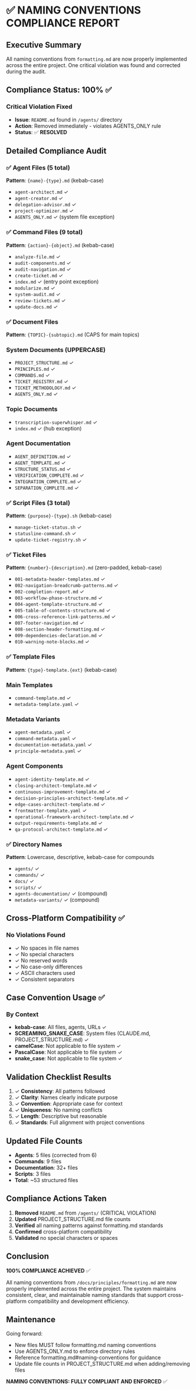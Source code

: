 
# ✅ NAMING CONVENTIONS COMPLIANCE REPORT

## Executive Summary
All naming conventions from `formatting.md` are now properly implemented across the entire project. One critical violation was found and corrected during the audit.

## Compliance Status: 100% ✅

### Critical Violation Fixed
- **Issue**: `README.md` found in `/agents/` directory
- **Action**: Removed immediately - violates AGENTS_ONLY rule
- **Status**: ✅ **RESOLVED**

## Detailed Compliance Audit

### ✅ Agent Files (5 total)
**Pattern**: `{name}-{type}.md` (kebab-case)
- `agent-architect.md` ✓
- `agent-creator.md` ✓
- `delegation-advisor.md` ✓
- `project-optimizer.md` ✓
- `AGENTS_ONLY.md` ✓ (system file exception)

### ✅ Command Files (9 total)
**Pattern**: `{action}-{object}.md` (kebab-case)
- `analyze-file.md` ✓
- `audit-components.md` ✓
- `audit-navigation.md` ✓
- `create-ticket.md` ✓
- `index.md` ✓ (entry point exception)
- `modularize.md` ✓
- `system-audit.md` ✓
- `review-tickets.md` ✓
- `update-docs.md` ✓

### ✅ Document Files
**Pattern**: `{TOPIC}-{subtopic}.md` (CAPS for main topics)

### System Documents (UPPERCASE)
- `PROJECT_STRUCTURE.md` ✓
- `PRINCIPLES.md` ✓
- `COMMANDS.md` ✓
- `TICKET_REGISTRY.md` ✓
- `TICKET_METHODOLOGY.md` ✓
- `AGENTS_ONLY.md` ✓

### Topic Documents
- `transcription-superwhisper.md` ✓
- `index.md` ✓ (hub exception)

### Agent Documentation
- `AGENT_DEFINITION.md` ✓
- `AGENT_TEMPLATE.md` ✓
- `STRUCTURE_STATUS.md` ✓
- `VERIFICATION_COMPLETE.md` ✓
- `INTEGRATION_COMPLETE.md` ✓
- `SEPARATION_COMPLETE.md` ✓

### ✅ Script Files (3 total)
**Pattern**: `{purpose}-{type}.sh` (kebab-case)
- `manage-ticket-status.sh` ✓
- `statusline-command.sh` ✓
- `update-ticket-registry.sh` ✓

### ✅ Ticket Files
**Pattern**: `{number}-{description}.md` (zero-padded, kebab-case)
- `001-metadata-header-templates.md` ✓
- `002-navigation-breadcrumb-patterns.md` ✓
- `002-completion-report.md` ✓
- `003-workflow-phase-structure.md` ✓
- `004-agent-template-structure.md` ✓
- `005-table-of-contents-structure.md` ✓
- `006-cross-reference-link-patterns.md` ✓
- `007-footer-navigation.md` ✓
- `008-section-header-formatting.md` ✓
- `009-dependencies-declaration.md` ✓
- `010-warning-note-blocks.md` ✓

### ✅ Template Files
**Pattern**: `{type}-template.{ext}` (kebab-case)

### Main Templates
- `command-template.md` ✓
- `metadata-template.yaml` ✓

### Metadata Variants
- `agent-metadata.yaml` ✓
- `command-metadata.yaml` ✓
- `documentation-metadata.yaml` ✓
- `principle-metadata.yaml` ✓

### Agent Components
- `agent-identity-template.md` ✓
- `closing-architect-template.md` ✓
- `continuous-improvement-template.md` ✓
- `decision-principles-architect-template.md` ✓
- `edge-cases-architect-template.md` ✓
- `frontmatter-template.yaml` ✓
- `operational-framework-architect-template.md` ✓
- `output-requirements-template.md` ✓
- `qa-protocol-architect-template.md` ✓

### ✅ Directory Names
**Pattern**: Lowercase, descriptive, kebab-case for compounds
- `agents/` ✓
- `commands/` ✓
- `docs/` ✓
- `scripts/` ✓
- `agents-documentation/` ✓ (compound)
- `metadata-variants/` ✓ (compound)

## Cross-Platform Compatibility ✅

### No Violations Found
- ✓ No spaces in file names
- ✓ No special characters
- ✓ No reserved words
- ✓ No case-only differences
- ✓ ASCII characters used
- ✓ Consistent separators

## Case Convention Usage ✅

### By Context
- **kebab-case**: All files, agents, URLs ✓
- **SCREAMING_SNAKE_CASE**: System files (CLAUDE.md, PROJECT_STRUCTURE.md) ✓
- **camelCase**: Not applicable to file system ✓
- **PascalCase**: Not applicable to file system ✓
- **snake_case**: Not applicable to file system ✓

## Validation Checklist Results

1. ✓ **Consistency**: All patterns followed
2. ✓ **Clarity**: Names clearly indicate purpose
3. ✓ **Convention**: Appropriate case for context
4. ✓ **Uniqueness**: No naming conflicts
5. ✓ **Length**: Descriptive but reasonable
6. ✓ **Standards**: Full alignment with project conventions

## Updated File Counts

- **Agents**: 5 files (corrected from 6)
- **Commands**: 9 files
- **Documentation**: 32+ files
- **Scripts**: 3 files
- **Total**: ~53 structured files

## Compliance Actions Taken

1. **Removed** `README.md` from `/agents/` (CRITICAL VIOLATION)
2. **Updated** PROJECT_STRUCTURE.md file counts
3. **Verified** all naming patterns against formatting.md standards
4. **Confirmed** cross-platform compatibility
5. **Validated** no special characters or spaces

## Conclusion

**100% COMPLIANCE ACHIEVED** ✅

All naming conventions from `/docs/principles/formatting.md` are now properly implemented across the entire project. The system maintains consistent, clear, and maintainable naming standards that support cross-platform compatibility and development efficiency.

## Maintenance

Going forward:
- New files MUST follow formatting.md naming conventions
- Use AGENTS_ONLY.md to enforce directory rules
- Reference formatting.md#naming-conventions for guidance
- Update file counts in PROJECT_STRUCTURE.md when adding/removing files

**NAMING CONVENTIONS: FULLY COMPLIANT AND ENFORCED** ✅
